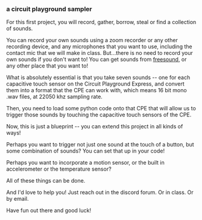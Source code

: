 ### a circuit playground sampler

For this first project, you will record, gather, borrow, steal or find a collection of sounds.

You can record your own sounds using a zoom recorder or any other recording device, and any microphones that you want to use, including the contact mic that we will make in class. But...there is no need to record your own sounds if you don't want to! You can get sounds from <a href='https://freesound.org/'>freesound</a>, or any other place that you want to!

What is absolutely essential is that you take seven sounds -- one for each capacitive touch sensor on the Circuit Playground Express, and convert them into a format that the CPE can work with, which means 16 bit mono .wav files, at 22050 khz sampling rate.

Then, you need to load some python code onto that CPE that will allow us to trigger those sounds by touching the capacitive touch sensors of the CPE.

Now, this is just a blueprint -- you can extend this project in all kinds of ways!

Perhaps you want to trigger not just one sound at the touch of a button, but some combination of sounds? You can set that up in your code!

Perhaps you want to incorporate a motion sensor, or the built in accelerometer or the temperature sensor?

All of these things can be done.

And I'd love to help you! Just reach out in the discord forum. Or in class. Or by email.

Have fun out there and good luck!
